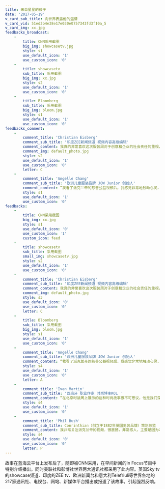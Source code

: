 ```yaml
---
title: 来自星星的孩子
date: '2017-05-19'
v_card_sub_title: 向世界表露他的温情
v_card_vid: 51ed3b4e38e17e030e0757343fd3f10a_5
v_card_img: xx.jpg
feedbacks_broadcast:
    -
        title: CNN采用截图
        big_img: showcasetv.jpg
        style: s1
        use_default_icon: '1'
        use_custom_icon: '0'
    -
        title: showcasetv
        sub_title: 采用截图
        big_img: xx.jpg
        style: s2
        use_default_icon: '1'
        use_custom_icon: '0'
    -
        title: Bloomberg
        sub_title: 采用截图
        big_img: bloom.jpg
        style: s1
        use_default_icon: '1'
        use_custom_icon: '0'
feedbacks_comment:
    -
        comment_title: 'Christian Eisberg'
        comment_sub_title: '印度ZEE新闻频道 视频内容高级编辑'
        comment_content: 我真的非常喜欢这次服装周对于创意和企业的社会责任的重视，当我看到派克兰帝的视频后，我被派克兰帝的公益行为震撼了，我觉得欧洲的企业也需要像派克兰帝关注自闭症儿童一样，多做一些公益慈善的事情
        comment_img: default_photo.jpg
        style: s2
        use_default_icon: '1'
        use_custom_icon: '0'
        letter: C
    -
        comment_title: 'Angelle Chang'
        comment_sub_title: '欧洲儿童服装品牌 JOW Junior 创始人'
        comment_content: “我看了派克兰帝的慈善公益视频后，我感觉非常地触动心灵，我觉得你们为这些特殊孩子所做的公益慈善项目，真是一件非常美好的事情。”
        style: s1
        use_default_icon: '1'
        use_custom_icon: '0'
feedbacks:
    -
        title: CNN采用截图
        big_img: xx.jpg
        style: s1
        use_default_icon: '0'
        use_custom_icon: '1'
        custom_icon: feed
    -
        title: showcasetv
        sub_title: 采用截图
        small_img: showcasetv.jpg
        style: s2
        use_default_icon: '1'
        use_custom_icon: '0'
    -
        comment_title: 'Christian Eisberg'
        comment_sub_title: '印度ZEE新闻频道 视频内容高级编辑'
        comment_content: 我真的非常喜欢这次服装周对于创意和企业的社会责任的重视，当我看到派克兰帝的视频后，我被派克兰帝的公益行为震撼了，我觉得欧洲的企业也需要像派克兰帝关注自闭症儿童一样，多做一些公益慈善的事情
        comment_img: default_photo.jpg
        style: s3
        use_default_icon: '0'
        use_custom_icon: '0'
        letter: C
    -
        title: Bloomberg
        sub_title: 采用截图
        big_img: bloom.jpg
        style: s1
        use_default_icon: '1'
        use_custom_icon: '0'
    -
        comment_title: 'Angelle Chang'
        comment_sub_title: '欧洲儿童服装品牌 JOW Junior 创始人'
        comment_content: “我看了派克兰帝的慈善公益视频后，我感觉非常地触动心灵，我觉得你们为这些特殊孩子所做的公益慈善项目，真是一件非常美好的事情。”
        style: s4
        use_default_icon: '1'
        use_custom_icon: '0'
        letter: A
    -
        comment_title: 'Ivan Martin'
        comment_sub_title: '西班牙 职业作家 时尚博主KOL '
        comment_content: “在北京时装周上展示的这种时尚故事很不可思议，他是我们深入思考，在竞争激烈和艰苦环境下，今天的公司如何履行企业的社会责任，像他们这些自闭的孩子们。”
        style: s4
        use_default_icon: '1'
        use_custom_icon: '0'
    -
        comment_title: 'Phil Bush'
        comment_sub_title: Conrinthian（创立于1882年英国男装品牌）策划总监
        comment_content: 我非常关注派克兰帝的视频，很震撼，非常感人，主要是因为本次时装周对于企业公益行为的关注。中国品牌像派克兰帝这样的公益故事，不仅告诉世界的企业如何找到慈善和商业的平衡点，同时也证明了企业应该关注社会公益
        style: s4
        use_default_icon: '0'
        use_custom_icon: '0'
        letter: P
---
```


故事在蓝海云平台上发布后了，随即被CNN采用，在早间新闻的In Focus节目中特别介绍播出。同时美联社和彭博社世界两大通讯社都采用了此内容。英国Sky tv的showcase频道、印度的ZEE tv、欧洲新闻台和意大利Telefriuli等世界各地的217家通讯社、电视台、网站、新媒体平台播出或报道了该故事，引起强烈反响。